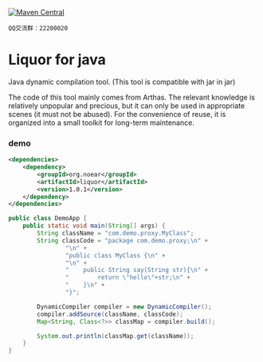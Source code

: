 
[![Maven Central](https://img.shields.io/maven-central/v/org.noear/liquor.svg)](https://mvnrepository.com/search?q=g:org.noear%20AND%20liquor)

` QQ交流群：22200020 `

# Liquor for java

Java dynamic compilation tool. (This tool is compatible with jar in jar)


The code of this tool mainly comes from Arthas. The relevant knowledge is relatively unpopular and precious, but it can only be used in appropriate scenes (it must not be abused). For the convenience of reuse, it is organized into a small toolkit for long-term maintenance.


### demo

```xml
<dependencies>
    <dependency>
        <groupId>org.noear</groupId>
        <artifactId>liquor</artifactId>
        <version>1.0.1</version>
    </dependency>
</dependencies>
```

```java
public class DemoApp {
    public static void main(String[] args) {
        String className = "com.demo.proxy.MyClass";
        String classCode = "package com.demo.proxy;\n" +
                "\n" +
                "public class MyClass {\n" +
                "\n" +
                "    public String say(String str){\n" +
                "        return \"hello\"+str;\n" +
                "    }\n" +
                "}";

        DynamicCompiler compiler = new DynamicCompiler();
        compiler.addSource(className, classCode);
        Map<String, Class<?>> classMap = compiler.build();

        System.out.println(classMap.get(className));
    }
}
```